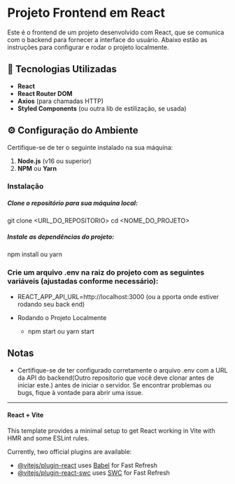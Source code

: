 # Projeto Frontend em React

Este é o frontend de um projeto desenvolvido com React, que se comunica com o backend para fornecer a interface do usuário. Abaixo estão as instruções para configurar e rodar o projeto localmente.

## 🚀 Tecnologias Utilizadas

- **React**
- **React Router DOM**
- **Axios** (para chamadas HTTP)
- **Styled Components** (ou outra lib de estilização, se usada)

## ⚙️ Configuração do Ambiente

Certifique-se de ter o seguinte instalado na sua máquina:

1. **Node.js** (v16 ou superior)
2. **NPM** ou **Yarn**

### Instalação


##### Clone o repositório para sua máquina local:
git clone <URL_DO_REPOSITORIO>
cd <NOME_DO_PROJETO>

##### Instale as dependências do projeto:
npm install
 ou
yarn

### Crie um arquivo .env na raiz do projeto com as seguintes variáveis (ajustadas conforme necessário):
- REACT_APP_API_URL=http://localhost:3000 (ou a pporta onde estiver rodando seu back end)

 - Rodando o Projeto Localmente
   - npm start
    ou
    yarn start
## Notas
- Certifique-se de ter configurado corretamente o arquivo .env com a URL da API do backend(Outro repositorio que você deve clonar antes de iniciar este.) antes de iniciar o servidor. Se encontrar problemas ou bugs, fique à vontade para abrir uma issue.

____________________________________
#### React + Vite

This template provides a minimal setup to get React working in Vite with HMR and some ESLint rules.

Currently, two official plugins are available:

- [@vitejs/plugin-react](https://github.com/vitejs/vite-plugin-react/blob/main/packages/plugin-react/README.md) uses [Babel](https://babeljs.io/) for Fast Refresh
- [@vitejs/plugin-react-swc](https://github.com/vitejs/vite-plugin-react-swc) uses [SWC](https://swc.rs/) for Fast Refresh
